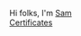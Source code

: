 Hi folks, I'm [Sam](https://sammidev.netlify.app) \
[Certificates](https://drive.google.com/drive/folders/1YofO6A6a3o2bLTxSryQ9S5czpkTA1B-A?usp=sharing)
